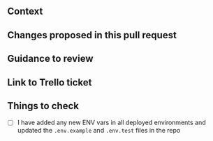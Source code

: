 ## Context

<!-- Why are you making this change? What might surprise someone about it? -->

## Changes proposed in this pull request

<!-- If there are UI changes, please include Before and After screenshots. -->

## Guidance to review

<!-- How could someone else check this work? Which parts do you want more feedback on? -->

## Link to Trello ticket

<!-- e.g. https://technologyprogramme.atlassian.net/jira/software/c/projects/ER/boards/346?selectedIssue=ER-87 -->

## Things to check

- [ ] I have added any new ENV vars in all deployed environments and updated the `.env.example` and `.env.test` files in the repo